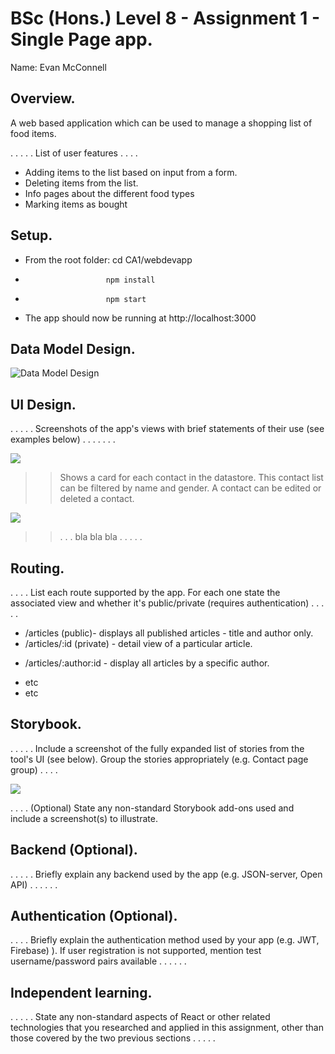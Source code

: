 # BSc (Hons.) Level 8 - Assignment 1 - Single Page app.

Name: Evan McConnell

## Overview.

A web based application which can be used to manage a shopping list of food items.

. . . . . List of user features  . . . .

- Adding items to the list based on input from a form.
- Deleting items from the list.
- Info pages about the different food types
- Marking items as bought

## Setup.

- From the root folder: cd CA1/webdevapp
-                       npm install
-                       npm start
- The app should now be running at http://localhost:3000

## Data Model Design.

![Data Model Design]()

## UI Design.

. . . . . Screenshots of the app's views with brief statements of their use (see examples below) . . . . . . .

![][main]

>> Shows a card for each contact in the datastore. This contact list can be filtered by name and gender. A contact can be edited or deleted a contact. 

![][detail]

>> . . . bla bla bla . . . . . 

## Routing.

. . . . List each route supported by the app. For each one state the associated view and whether it's public/private (requires authentication) . . . . .

- /articles (public)- displays all published articles - title and author only.
- /articles/:id (private) - detail view of a particular article.
+ /articles/:author:id - display all articles by a specific author.
- etc
- etc

## Storybook.

. . . . . Include a screenshot of the fully expanded list of stories from the tool's UI (see below). Group the stories appropriately (e.g. Contact page group) . . . .

![][stories]

. . . . (Optional) State any non-standard Storybook add-ons used and include a screenshot(s) to illustrate.

## Backend (Optional).

. . . . . Briefly explain any backend used by the app (e.g. JSON-server, Open API) . . . . . .  

## Authentication (Optional).

. . . . Briefly explain the authentication method used by your app (e.g. JWT, Firebase) ). If user registration is not supported, mention test username/password pairs available . . . . . .

## Independent learning.

. . . . . State any non-standard aspects of React or other related technologies that you researched and applied in this assignment, other than those covered by the two previous sections . . . . .

[model]: ./img/model.png
[main]: ./img/main.png
[detail]: ./img/detail.png
[stories]: ./img/stories.png
